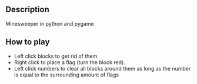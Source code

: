 Description
--------------------------------
Minesweeper in python and pygame

How to play
-----------
- Left click blocks to get rid of them
- Right click to place a flag (turn the block red).
- Left click numbers to clear all blocks around them as long as the number is equal to the surrounding amount of flags

